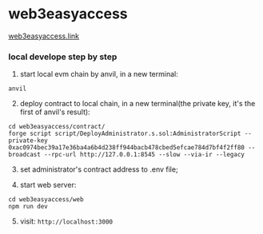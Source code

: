 # web3easyaccess

[web3easyaccess.link](https://www.web3easyaccess.link/)

### local develope step by step

1. start local evm chain by anvil, in a new terminal:

```
anvil
```

2. deploy contract to local chain, in a new terminal(the private key, it's the first of anvil's result):

```
cd web3easyaccess/contract/
forge script script/DeployAdministrator.s.sol:AdministratorScript --private-key 0xac0974bec39a17e36ba4a6b4d238ff944bacb478cbed5efcae784d7bf4f2ff80 --broadcast --rpc-url http://127.0.0.1:8545 --slow --via-ir --legacy
```

3. set administrator's contract address to .env file;

4. start web server:

```
cd web3easyaccess/web
npm run dev
```

5. visit: `http://localhost:3000`
